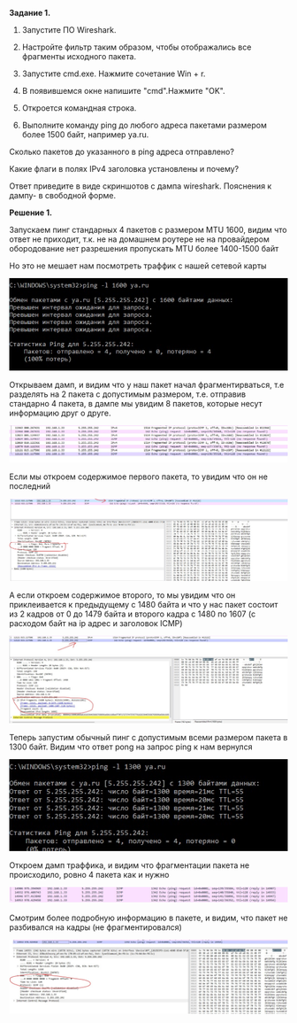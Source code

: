 **Задание 1.**

1) Запустите ПО Wireshark.
   
2) Настройте фильтр таким образом, чтобы отображались все фрагменты исходного пакета.
   
3) Запустите cmd.exe. Нажмите сочетание Win + r.
   
4) В появившемся окне напишите "cmd".Нажмите "OK".
   
5) Откроется командная строка.

6) Выполните команду ping до любого адреса пакетами размером более 1500 байт, например ya.ru.

Сколько пакетов до указанного в ping адреса отправлено?

Какие флаги в полях IPv4 заголовка установлены и почему?

Ответ приведите в виде скриншотов с дампа wireshark. Пояснения к дампу- в свободной форме.



**Решение 1.**

Запускаем пинг стандарных 4 пакетов с размером MTU 1600, видим что ответ не приходит, т.к. не на домашнем роутере не на провайдером обородование нет разрешения пропускать MTU более 1400-1500 байт

Но это не мешает нам посмотреть траффик с нашей сетевой карты

![alt text](https://github.com/mezhibo/ipv4-ipv6-headers/blob/c007a3e9429916db75c451657f2badcce3f6d5d8/IMG/11.jpg)

Открываем дамп, и видим что у наш пакет начал фрагментирваться, т.е разделять на 2 пакета с допустимым размером, т.е. отправив стандарно 4 пакета, в дампе мы увидим 8 пакетов, которые несут информацию друг о друге.

![alt text](https://github.com/mezhibo/ipv4-ipv6-headers/blob/c007a3e9429916db75c451657f2badcce3f6d5d8/IMG/2.jpg)


Если мы откроем содержимое первого пакета, то увидим что он не последний

![alt text](https://github.com/mezhibo/ipv4-ipv6-headers/blob/c007a3e9429916db75c451657f2badcce3f6d5d8/IMG/3.jpg)


А если откроем содержимое второго, то мы увидим что он приклеивается к предыдущему с 1480 байта и что у нас пакет состоит из 2 кадров от 0 до 1479 байта и второго кадра с 1480 по 1607 (с расходом байт на ip адрес и заголовок ICMP)

![alt text](https://github.com/mezhibo/ipv4-ipv6-headers/blob/c007a3e9429916db75c451657f2badcce3f6d5d8/IMG/4.jpg)


Теперь запустим обычный пинг с допустимым всеми размером пакета в 1300 байт. Видим что ответ pong на запрос ping к нам вернулся

![alt text](https://github.com/mezhibo/ipv4-ipv6-headers/blob/c007a3e9429916db75c451657f2badcce3f6d5d8/IMG/5.jpg)


Откроем дамп траффика, и видим что фрагментации пакета не происходило, ровно 4 пакета как и нужно

![alt text](https://github.com/mezhibo/ipv4-ipv6-headers/blob/c007a3e9429916db75c451657f2badcce3f6d5d8/IMG/6.jpg)


Смотрим более подробную информацию в пакете, и видим, что пакет не разбивался на кадры (не фрагментировался)


![alt text](https://github.com/mezhibo/ipv4-ipv6-headers/blob/c007a3e9429916db75c451657f2badcce3f6d5d8/IMG/7.jpg)





